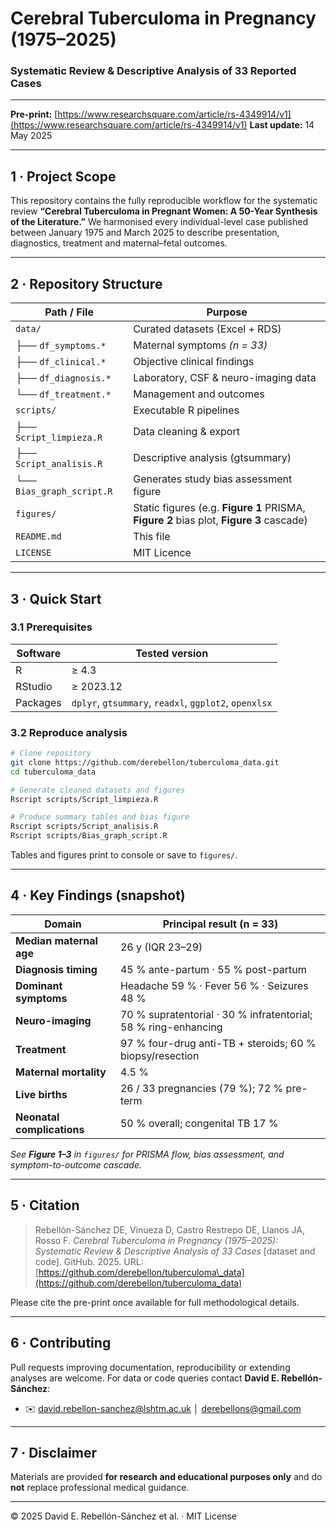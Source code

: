 # Cerebral Tuberculoma in Pregnancy (1975–2025)

### Systematic Review & Descriptive Analysis of 33 Reported Cases

---

**Pre-print:** [https://www.researchsquare.com/article/rs-4349914/v1](https://www.researchsquare.com/article/rs-4349914/v1)
**Last update:** 14 May 2025

---

## 1 · Project Scope

This repository contains the fully reproducible workflow for the systematic review **“Cerebral Tuberculoma in Pregnant Women: A 50-Year Synthesis of the Literature.”** We harmonised every individual-level case published between January 1975 and March 2025 to describe presentation, diagnostics, treatment and maternal–fetal outcomes.

---

## 2 · Repository Structure

| Path / File               | Purpose                                                                                 |
| ------------------------- | --------------------------------------------------------------------------------------- |
| `data/`                   | Curated datasets (Excel + RDS)                                                          |
| ├── `df_symptoms.*`       | Maternal symptoms *(n = 33)*                                                            |
| ├── `df_clinical.*`       | Objective clinical findings                                                             |
| ├── `df_diagnosis.*`      | Laboratory, CSF & neuro-imaging data                                                    |
| └── `df_treatment.*`      | Management and outcomes                                                                 |
| `scripts/`                | Executable R pipelines                                                                  |
| ├── `Script_limpieza.R`   | Data cleaning & export                                                                  |
| ├── `Script_analisis.R`   | Descriptive analysis (gtsummary)                                                        |
| └── `Bias_graph_script.R` | Generates study bias assessment figure                                                  |
| `figures/`                | Static figures (e.g. **Figure 1** PRISMA, **Figure 2** bias plot, **Figure 3** cascade) |
| `README.md`               | This file                                                                               |
| `LICENSE`                 | MIT Licence                                                                             |

---

## 3 · Quick Start

### 3.1 Prerequisites

| Software | Tested version                                        |
| -------- | ----------------------------------------------------- |
| R        | ≥ 4.3                                                 |
| RStudio  | ≥ 2023.12                                             |
| Packages | `dplyr`, `gtsummary`, `readxl`, `ggplot2`, `openxlsx` |

### 3.2 Reproduce analysis

```bash
# Clone repository
git clone https://github.com/derebellon/tuberculoma_data.git
cd tuberculoma_data

# Generate cleaned datasets and figures
Rscript scripts/Script_limpieza.R

# Produce summary tables and bias figure
Rscript scripts/Script_analisis.R
Rscript scripts/Bias_graph_script.R
```

Tables and figures print to console or save to `figures/`.

---

## 4 · Key Findings (snapshot)

| Domain                     | Principal result (n = 33)                                      |
| -------------------------- | -------------------------------------------------------------- |
| **Median maternal age**    | 26 y (IQR 23–29)                                               |
| **Diagnosis timing**       | 45 % ante-partum · 55 % post-partum                            |
| **Dominant symptoms**      | Headache 59 % · Fever 56 % · Seizures 48 %                     |
| **Neuro-imaging**          | 70 % supratentorial · 30 % infratentorial; 58 % ring-enhancing |
| **Treatment**              | 97 % four-drug anti-TB + steroids; 60 % biopsy/resection       |
| **Maternal mortality**     | 4.5 %                                                          |
| **Live births**            | 26 / 33 pregnancies (79 %); 72 % pre-term                      |
| **Neonatal complications** | 50 % overall; congenital TB 17 %                               |

*See **Figure 1–3** in `figures/` for PRISMA flow, bias assessment, and symptom-to-outcome cascade.*

---

## 5 · Citation

> Rebellón-Sánchez DE, Vinueza D, Castro Restrepo DE, Llanos JA, Rosso F.
> *Cerebral Tuberculoma in Pregnancy (1975–2025): Systematic Review & Descriptive Analysis of 33 Cases* \[dataset and code]. GitHub. 2025.
> URL: [https://github.com/derebellon/tuberculoma\_data](https://github.com/derebellon/tuberculoma_data)

Please cite the pre-print once available for full methodological details.

---

## 6 · Contributing

Pull requests improving documentation, reproducibility or extending analyses are welcome. For data or code queries contact **David E. Rebellón-Sánchez**:

* ✉️ [david.rebellon-sanchez@lshtm.ac.uk](mailto:david.rebellon-sanchez@lshtm.ac.uk) │ [derebellons@gmail.com](mailto:derebellons@gmail.com)

---

## 7 · Disclaimer

Materials are provided **for research and educational purposes only** and do **not** replace professional medical guidance.

---

© 2025 David E. Rebellón-Sánchez et al. · MIT License
